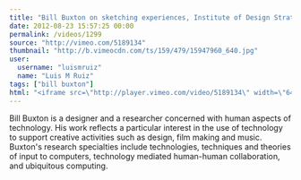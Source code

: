 ```yaml
---
title: "Bill Buxton on sketching experiences, Institute of Design Strategy Conference, May 2008"
date: 2012-08-23 15:57:25 00:00
permalink: /videos/1299
source: "http://vimeo.com/5189134"
thumbnail: "http://b.vimeocdn.com/ts/159/479/15947960_640.jpg"
user:
  username: "luismruiz"
  name: "Luis M Ruiz"
tags: ["bill buxton"]
html: "<iframe src=\"http://player.vimeo.com/video/5189134\" width=\"640\" height=\"368\" frameborder=\"0\" webkitAllowFullScreen mozallowfullscreen allowFullScreen></iframe>"
---
```


Bill Buxton is a designer and a researcher concerned with human aspects of technology. His work reflects a particular interest in the use of technology to support creative activities such as design, film making and music. Buxton's research specialties include technologies, techniques and theories of input to computers, technology mediated human-human collaboration, and ubiquitous computing.